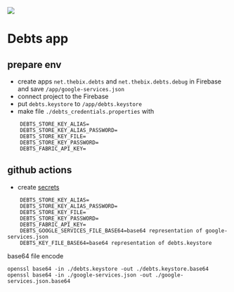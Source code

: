 ![](https://github.com/thebix/debts/workflows/Android%20CI/badge.svg?branch=task/github-actions)

# Debts app

## prepare env
- create apps `net.thebix.debts` and `net.thebix.debts.debug` in Firebase and save `/app/google-services.json`
- connect project to the Firebase
- put `debts.keystore` to `/app/debts.keystore`
- make file `./debts_credentials.properties` with 

```
    DEBTS_STORE_KEY_ALIAS=
    DEBTS_STORE_KEY_ALIAS_PASSWORD=
    DEBTS_STORE_KEY_FILE=
    DEBTS_STORE_KEY_PASSWORD=
    DEBTS_FABRIC_API_KEY=
```

## github actions
- create [secrets](https://github.com/thebix/debts/settings/secrets/)
```
    DEBTS_STORE_KEY_ALIAS=
    DEBTS_STORE_KEY_ALIAS_PASSWORD=
    DEBTS_STORE_KEY_FILE=
    DEBTS_STORE_KEY_PASSWORD=
    DEBTS_FABRIC_API_KEY=
    DEBTS_GOOGLE_SERVICES_FILE_BASE64=base64 representation of google-services.json
    DEBTS_KEY_FILE_BASE64=base64 representation of debts.keystore
```

base64 file encode
```
openssl base64 -in ./debts.keystore -out ./debts.keystore.base64
openssl base64 -in ./google-services.json -out ./google-services.json.base64
```

